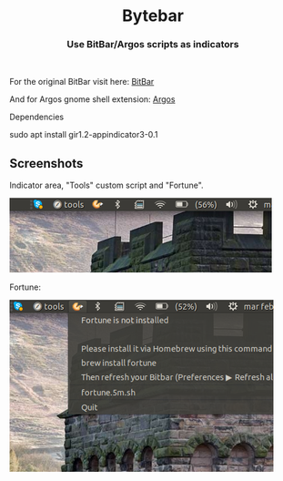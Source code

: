 <h1 align="center">Bytebar</h1>
<h3 align="center">Use BitBar/Argos scripts as indicators</h3>
<br>

For the original BitBar visit here:
[BitBar](https://github.com/matryer/bitbar)

And for Argos gnome shell extension:
[Argos](https://github.com/p-e-w/argos)

Dependencies

sudo apt install gir1.2-appindicator3-0.1


## Screenshots

Indicator area, "Tools" custom script and "Fortune".

![](https://github.com/maxisabattini/bytebar/blob/master/screen1.png?raw=true)

Fortune:

![](https://github.com/maxisabattini/bytebar/blob/master/screen2.png?raw=true)


